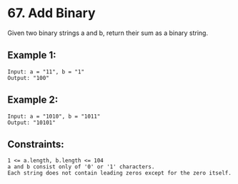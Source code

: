 # 67. Add Binary
Given two binary strings a and b, return their sum as a binary string.

## Example 1:
```
Input: a = "11", b = "1"
Output: "100"
```

## Example 2:
```
Input: a = "1010", b = "1011"
Output: "10101"
```

## Constraints:
```
1 <= a.length, b.length <= 104
a and b consist only of '0' or '1' characters.
Each string does not contain leading zeros except for the zero itself.
```